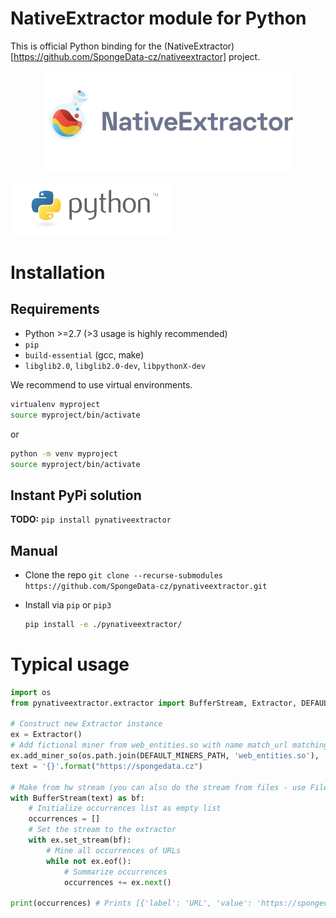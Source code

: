 # NativeExtractor module for Python
This is official Python binding for the (NativeExtractor)[https://github.com/SpongeData-cz/nativeextractor] project.

<p align="center"><img src="https://raw.githubusercontent.com/SpongeData-cz/nativeextractor/main/logo.svg" width="400" /></p>

![Python Logo](logo_python.png)


# Installation
## Requirements
* Python >=2.7 (>3 usage is highly recommended)
* `pip`
* `build-essential` (gcc, make)
* `libglib2.0`, `libglib2.0-dev`, `libpythonX-dev`

We recommend to use virtual environments.
```bash
virtualenv myproject
source myproject/bin/activate
```
or
```bash
python -m venv myproject
source myproject/bin/activate
```

## Instant PyPi solution
**TODO:**
```pip install pynativeextractor```

## Manual
* Clone the repo
`git clone --recurse-submodules https://github.com/SpongeData-cz/pynativeextractor.git`

* Install via `pip` or `pip3`
    ```bash
    pip install -e ./pynativeextractor/
    ```

# Typical usage

```python
import os
from pynativeextractor.extractor import BufferStream, Extractor, DEFAULT_MINERS_PATH

# Construct new Extractor instance
ex = Extractor()
# Add fictional miner from web_entities.so with name match_url matching all URLs
ex.add_miner_so(os.path.join(DEFAULT_MINERS_PATH, 'web_entities.so'), 'match_url')
text = '{}'.format("https://spongedata.cz")

# Make from hw stream (you can also do the stream from files - use FileStream - mmap is used internally)
with BufferStream(text) as bf:
    # Initialize occurrences list as empty list
    occurrences = []
    # Set the stream to the extractor
    with ex.set_stream(bf):
        # Mine all occurrences of URLs
        while not ex.eof():
            # Summarize occurrences
            occurrences += ex.next()

print(occurrences) # Prints [{'label': 'URL', 'value': 'https://spongedata.cz', 'pos': 0, 'len': 13, 'prob': 1.0}]
```
